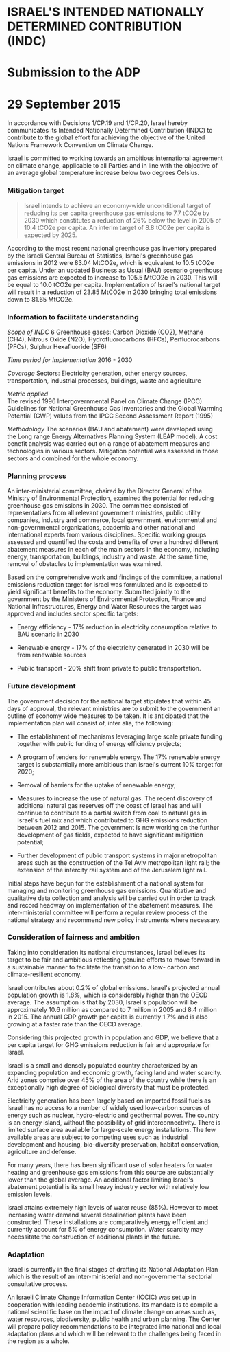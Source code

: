# ISRAEL'S INTENDED NATIONALLY DETERMINED CONTRIBUTION (INDC) 

# Submission to the ADP 
# 29 September 2015 

 
In accordance with Decisions 1/CP.19 and 1/CP.20, Israel hereby communicates its Intended Nationally Determined Contribution (INDC) to contribute to the global effort for achieving the objective of the United Nations Framework Convention on Climate Change.  
 
Israel is committed to working towards an ambitious international agreement on climate change, applicable to all Parties and in line with the objective of an average global temperature increase below two degrees Celsius. 
 
### Mitigation target 
 
>Israel intends to achieve an economy-wide unconditional target of reducing its per capita greenhouse gas emissions to 7.7 tCO2e by 2030 which constitutes a reduction of 26% below the level in 2005 of 10.4 tCO2e per capita. An interim target of 8.8 tCO2e per capita is expected by 2025.  
 
According to the most recent national greenhouse gas inventory prepared by the Israeli Central Bureau of Statistics, Israel's greenhouse gas emissions in 2012 were 83.04 MtCO2e, which is equivalent to 10.5 tCO2e per capita. Under an updated Business as Usual (BAU) scenario greenhouse gas emissions are expected to increase to 105.5 MtCO2e in 2030. This will be equal to 10.0 tCO2e per capita. Implementation of Israel's national target will result in a reduction of 23.85 MtCO2e in 2030 bringing total emissions down to 81.65 MtCO2e.    

### Information to facilitate understanding 
  
*Scope of INDC* 
6 Greenhouse gases: Carbon Dioxide (CO2), Methane (CH4), Nitrous Oxide (N2O), Hydrofluorocarbons (HFCs), Perfluorocarbons (PFCs), Sulphur Hexafluoride (SF6) 
 
*Time period for implementation*
 2016 - 2030  
 
*Coverage*
Sectors: Electricity generation, other energy sources, transportation, industrial processes, buildings, waste and agriculture 

*Metric applied*  
The revised 1996 Intergovernmental Panel on Climate Change (IPCC) Guidelines for National Greenhouse Gas Inventories and the Global Warming Potential (GWP) values from the IPCC Second Assessment Report (1995) 
            
*Methodology* 
The scenarios (BAU and abatement) were developed using the Long range Energy Alternatives Planning System (LEAP model). A cost benefit analysis was carried out on a range of abatement measures and technologies in various sectors. Mitigation potential was assessed in those sectors and combined for the whole economy. 
 

### Planning process 

An inter-ministerial committee, chaired by the Director General of the Ministry of Environmental Protection, examined the potential for reducing greenhouse gas emissions in 2030. The committee consisted of representatives from all relevant government ministries, public utility companies, industry and commerce, local government, environmental and non-governmental organizations, academia and other national and international experts from various disciplines. Specific working groups assessed and quantified the costs and benefits of over a hundred different abatement measures in each of the main sectors in the economy, including energy, transportation, buildings, industry and waste. At the same time, removal of obstacles to implementation was examined.
 
Based on the comprehensive work and findings of the committee, a national emissions reduction target for Israel was formulated and is expected to yield significant benefits to the economy. Submitted jointly to the government by the Ministers of Environmental Protection, Finance and National Infrastructures, Energy and Water Resources the target was approved and includes sector specific targets: 

*  Energy efficiency - 17% reduction in electricity consumption relative to BAU scenario in 2030 

*  Renewable energy - 17% of the electricity generated in 2030 will be from renewable sources 

*  Public transport - 20% shift from private to public transportation.   

 
 
### Future development 
 
The government decision for the national target stipulates that within 45 days of approval, the relevant ministries are to submit to the government an outline of economy wide measures to be taken. It is anticipated that the implementation plan will consist of, inter alia, the following: 

*  The establishment of mechanisms leveraging large scale private funding together with public funding of energy efficiency projects; 

*  A program of tenders for renewable energy. The 17% renewable energy target is substantially more ambitious than Israel's current 10% target for 2020; 

*  Removal of barriers for the uptake of renewable energy; 
*  Measures to increase the use of natural gas. The recent discovery of additional natural gas reserves off the coast of Israel has and  will continue to contribute to a partial switch from coal to natural gas in Israel's fuel mix and which contributed to GHG emissions reduction between 2012 and 2015. The government is now working on the further development of gas fields, expected to have significant mitigation potential; 

*  Further development of public transport systems in major metropolitan areas such as the construction of the Tel Aviv metropolitan light rail; the extension of the intercity rail system and of the Jerusalem light rail. 
 
Initial steps have begun for the establishment of a national system for managing and monitoring greenhouse gas emissions. Quantitative and qualitative data collection and analysis will be carried out in order to track and record headway on implementation of the abatement measures. The inter-ministerial committee will perform a regular review process of the national strategy and recommend new policy instruments where necessary. 
 

### Consideration of fairness and ambition 

Taking into consideration its national circumstances, Israel believes its target to be fair and ambitious reflecting genuine efforts to move forward in a sustainable manner to facilitate the transition to a low- carbon and climate-resilient economy. 
 
Israel contributes about 0.2% of global emissions. Israel's projected annual population growth is 1.8%, which is considerably higher than the OECD average. The assumption is that by 2030, Israel's population will be approximately 10.6 million as compared to 7 million in 2005 and 8.4 million in 2015. The annual GDP growth per capita is currently 1.7% and is also growing at a faster rate than the OECD average. 
 
Considering this projected growth in population and GDP, we believe that a per capita target for GHG emissions reduction is fair and appropriate for Israel. 
   
Israel is a small and densely populated country characterized by an expanding population and economic growth, facing land and water scarcity. Arid zones comprise over 45% of the area of the country while there is an exceptionally high degree of biological diversity that must be protected. 
  
Electricity generation has been largely based on imported fossil fuels as Israel has no access to a number of widely used low-carbon sources of energy such as nuclear, hydro-electric and geothermal power. The country is an energy island, without the possibility of grid interconnectivity. There is limited surface area available for large-scale energy installations. The few available areas are subject to competing uses such as industrial development and housing, bio-diversity preservation, habitat conservation, agriculture and defense.  
 
For many years, there has been significant use of solar heaters for water heating and greenhouse gas emissions from this source are substantially lower than the global average. An additional factor limiting Israel's abatement potential is its small heavy industry sector with relatively low emission levels. 
 
Israel attains extremely high levels of water reuse (85%). However to meet increasing water demand several desalination plants have been constructed. These installations are comparatively energy efficient and currently account for 5% of energy consumption. Water scarcity may necessitate the construction of additional plants in the future.  
 
 
### Adaptation   

Israel is currently in the final stages of drafting its National Adaptation Plan which is the result of an inter-ministerial and non-governmental sectorial consultative process. 
 
An Israeli Climate Change Information Center (ICCIC) was set up in cooperation with leading academic institutions. Its mandate is to compile a national scientific base on the impact of climate change on areas such as, water resources, biodiversity, public health and urban planning. The Center will prepare policy recommendations to be integrated into national and local adaptation plans and which will be relevant to the challenges being faced in the region as a whole. 
 
 

